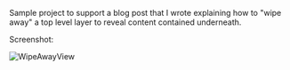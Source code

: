 Sample project to support a blog post that I wrote explaining how to "wipe away" a top level layer to
reveal content contained underneath.

Screenshot:

![WipeAwayView](https://cloud.githubusercontent.com/assets/1946983/5196912/f25800d6-755f-11e4-901d-9736e324f8b3.png)
